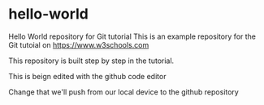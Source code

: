 # hello-world
Hello World repository for Git tutorial
This is an example repository for the Git tutoial on https://www.w3schools.com

This repository is built step by step in the tutorial.

This is beign edited with the github code editor

Change that we'll push from our local device to the github repository